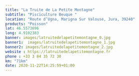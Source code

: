 ```yaml
---
title: "La Truite de La Petite Montagne"
subtitle: "Pisciculture Beuque "
location: "Route d’Ugna, Marigna Sur Valouse, Jura, 39240"
products: "Poisson"
lat: 46.5573696
long: 4.9102383
banner: images/latruitedelapetitemontagne_0.jpg
banner1:  images/latruitedelapetitemontagne_1.jpg
banner2: images/latruitedelapetitemontagne_2.jpg
website : https://latruitedelapetitemontagne.fr
phone : +33 3 84 35 72 30
km: "71km"
date: 2020-11-22T14:25:59+01:00
---
```

